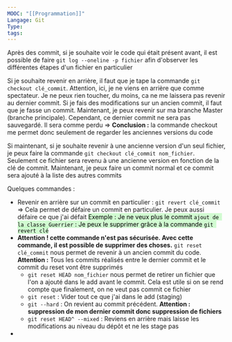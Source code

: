 ```yaml
---
MOOC: "[[Programmation]]"
Langage: Git
Type: 
tags:
---
```

Après des commit, si je souhaite voir le code qui était présent avant, il est possible de faire `git log --oneline -p fichier` afin d'observer les différentes étapes d'un fichier en particulier

Si je souhaite revenir en arrière, il faut que je tape la commande `git checkout clé_commit`. Attention, ici, je ne viens en arrière que comme spectateur. Je ne peux rien toucher, du moins, ca ne me laissera pas revenir au dernier commit. Si je fais des modifications sur un ancien commit, il faut que je fasse un commit. Maintenant, je peux revenir sur ma branche Master (branche principale). Cependant, ce dernier commit ne sera pas sauvegardé. Il sera comme perdu
⇒ **Conclusion :** la commande checkout me permet donc seulement de regarder les anciennes versions du code

Si maintenant, si je souhaite revenir à une ancienne version d'un seul fichier, je peux faire la commande `git checkout clé_commit nom_fichier`. Seulement ce fichier sera revenu à une ancienne version en fonction de la clé de commit. Maintenant, je peux faire un commit normal et ce commit sera ajouté à la liste des autres commits

Quelques commandes :
- Revenir en arrière sur un commit en particulier : `git revert clé_commit` ⇒ Cela permet de défaire un commit en particulier. Je peux aussi défaire ce que j'ai défait
<mark style="background: #BBFABBA6;">Exemple : Je ne veux plus le commit `ajout de la classe Guerrier` : Je peux le supprimer grâce à la commande `git revert clé`</mark>
- **Attention ! cette commande n'est pas sécurisée. Avec cette commande, il est possible de supprimer des choses.** `git reset clé_commit` nous permet de revenir à un ancien commit du code. **Attention :** Tous les commits réalisés entre le dernier commit et le commit du reset vont être supprimés
	- `git reset HEAD nom_fichier` nous permet de retirer un fichier que l'on a ajouté dans le add avant le commit. Cela est utile si on se rend compte que finalement, on ne veut pas commit ce fichier
	- `git reset` : Vider tout ce que j'ai dans le add (staging)
	- `git --hard` : On revient au commit précédent. **Attention : suppression de mon dernier commit donc suppression de fichiers**
	- `git reset HEAD^ --mixed` : Reviens en arrière mais laisse les modifications au niveau du dépôt et ne les stage pas
- 